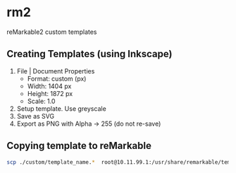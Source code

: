 # rm2

reMarkable2 custom templates

## Creating Templates (using Inkscape)

1. File | Document Properties
    - Format: custom (px)
    - Width: 1404 px
    - Height: 1872 px
    - Scale: 1.0
2. Setup template. Use greyscale
3. Save as SVG
4. Export as PNG with Alpha -> 255 (do not re-save)

## Copying template to reMarkable

```bash
scp ./custom/template_name.*  root@10.11.99.1:/usr/share/remarkable/templates/
```